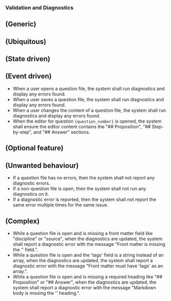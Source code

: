 ### **Validation and Diagnostics**

## **(Generic)**

## **(Ubiquitous)**

## **(State driven)**

## **(Event driven)**
  * When a user opens a question file, the system shall run diagnostics and display any errors found.
  * When a user saves a question file, the system shall run diagnostics and display any errors found.
  * When a user changes the content of a question file, the system shall run diagnostics and display any errors found.
  * When the editor for question `{question_number}` is opened, the system shall ensure the editor content contains the "## Proposition", "## Step-by-step", and "## Answer" sections.

## **(Optional feature)**

## **(Unwanted behaviour)**
  * If a question file has no errors, then the system shall not report any diagnostic errors.
  * If a non-question file is open, then the system shall not run any diagnostics on it.
  * If a diagnostic error is reported, then the system shall not report the same error multiple times for the same issue.

## **(Complex)**
  * While a question file is open and is missing a front matter field like "discipline" or "source", when the diagnostics are updated, the system shall report a diagnostic error with the message "Front matter is missing the '<field>' field.".
  * While a question file is open and the 'tags' field is a string instead of an array, when the diagnostics are updated, the system shall report a diagnostic error with the message "Front matter must have 'tags' as an array.".
  * While a question file is open and is missing a required heading like "## Proposition" or "## Answer", when the diagnostics are updated, the system shall report a diagnostic error with the message "Markdown body is missing the '<heading>' heading.".
